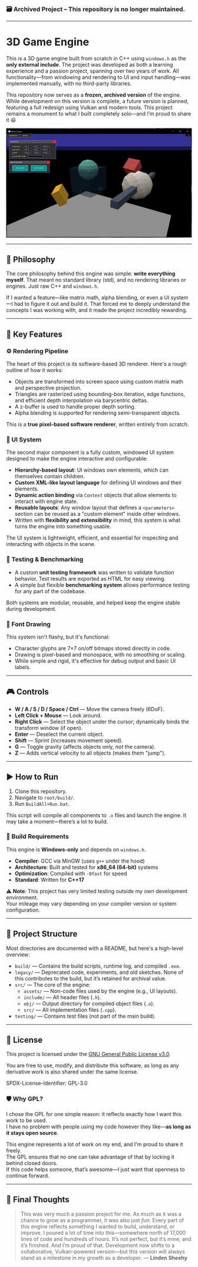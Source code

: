 ### 🗃️ Archived Project – This repository is no longer maintained.

---

# 3D Game Engine

This is a 3D game engine built from scratch in C++ using `windows.h` as the **only external include**. The project was developed as both a learning experience and a passion project, spanning over two years of work. All functionality—from windowing and rendering to UI and input handling—was implemented manually, with no third-party libraries.

This repository now serves as a **frozen, archived version** of the engine. While development on this version is complete, a future version is planned, featuring a full redesign using Vulkan and modern tools. This project remains a monument to what I built completely solo—and I’m proud to share it 😃

![Engine Screenshot](screenshots/GameEngineDemoScreenshot2.png)

---

## 🧠 Philosophy

The core philosophy behind this engine was simple: **write everything myself**. That meant no standard library (std), and no rendering libraries or engines. Just raw C++ and `windows.h`.

If I wanted a feature—like matrix math, alpha blending, or even a UI system—I had to figure it out and build it. That forced me to deeply understand the concepts I was working with, and it made the project incredibly rewarding.

---

## 🔧 Key Features

### ⚙️ Rendering Pipeline

The heart of this project is its software-based 3D renderer. Here's a rough outline of how it works:

- Objects are transformed into screen space using custom matrix math and perspective projection.
- Triangles are rasterized using bounding-box iteration, edge functions, and efficient depth interpolation via barycentric deltas.
- A z-buffer is used to handle proper depth sorting.
- Alpha blending is supported for rendering semi-transparent objects.

This is a **true pixel-based software renderer**, written entirely from scratch.

### 🧩 UI System

The second major component is a fully custom, windowed UI system designed to make the engine interactive and configurable:

- **Hierarchy-based layout**: UI windows own elements, which can themselves contain children.
- **Custom XML-like layout language** for defining UI windows and their elements.
- **Dynamic action binding** via `Context` objects that allow elements to interact with engine state.
- **Reusable layouts**: Any window layout that defines a `<parameters>` section can be reused as a "custom element" inside other windows.
- Written with **flexibility and extensibility** in mind, this system is what turns the engine into something usable.

The UI system is lightweight, efficient, and essential for inspecting and interacting with objects in the scene.

### 🧪 Testing & Benchmarking

- A custom **unit testing framework** was written to validate function behavior. Test results are exported as HTML for easy viewing.
- A simple but flexible **benchmarking system** allows performance testing for any part of the codebase.

Both systems are modular, reusable, and helped keep the engine stable during development.

### 🔡 Font Drawing

This system isn't flashy, but it's functional:

- Character glyphs are 7×7 on/off bitmaps stored directly in code.
- Drawing is pixel-based and monospace, with no smoothing or scaling.
- While simple and rigid, it's effective for debug output and basic UI labels.

---

## 🎮 Controls

- **W / A / S / D / Space / Ctrl** — Move the camera freely (6DoF).
- **Left Click + Mouse** — Look around.
- **Right Click** — Select the object under the cursor; dynamically binds the transform window (if open).
- **Enter** — Deselect the current object.
- **Shift** — Sprint (increases movement speed).
- **G** — Toggle gravity (affects objects only, *not* the camera).
- **Z** — Adds vertical velocity to all objects (makes them "jump").

---

## ▶️ How to Run

1. Clone this repository.
2. Navigate to `root/build/`.
3. Run `BuildAll+Run.bat`.

This script will compile all components to `.o` files and launch the engine. It may take a moment—there’s a lot to build.

### 🧰 Build Requirements

This engine is **Windows-only** and depends on `windows.h`.

- **Compiler**: GCC via MinGW (uses `g++` under the hood)
- **Architecture**: Built and tested for **x86_64 (64-bit)** systems
- **Optimization**: Compiled with `-Ofast` for speed
- **Standard**: Written for **C++17**

⚠️ **Note**: This project has very limited testing outside my own development environment.  
Your mileage may vary depending on your compiler version or system configuration.

---

## 🧱 Project Structure

Most directories are documented with a README, but here's a high-level overview:

- `build/` — Contains the build scripts, runtime log, and compiled `.exe`.
- `legacy/` — Deprecated code, experiments, and old sketches. None of this contributes to the build, but it’s retained for archival value.
- `src/` — The core of the engine:
  - `assets/` — Non-code files used by the engine (e.g., UI layouts).
  - `include/` — All header files (`.h`).
  - `obj/` — Output directory for compiled object files (`.o`).
  - `src/` — All implementation files (`.cpp`).
- `testing/` — Contains test files (not part of the main build).

---

## 📄 License

This project is licensed under the [GNU General Public License v3.0](./LICENSE).

You are free to use, modify, and distribute this software, as long as any derivative work is also shared under the same license.

SPDX-License-Identifier: GPL-3.0

### 🛡️ Why GPL?

I chose the GPL for one simple reason: it reflects exactly how I want this work to be used.  
I have no problem with people using my code however they like—**as long as it stays open source**.  

This engine represents a lot of work on my end, and I'm proud to share it freely.  
The GPL ensures that no one can take advantage of that by locking it behind closed doors.  
If this code helps someone, that’s awesome—I just want that openness to continue forward.

---

## 🏁 Final Thoughts

>This was very much a passion project for me. As much as it was a chance to grow as a programmer, it was also just *fun*. Every part of this engine reflects something I wanted to build, understand, or improve.
>I poured a lot of time into this—somewhere north of 17,000 lines of code and hundreds of hours. It’s not perfect, but it’s mine, and it’s finished. And I’m proud of that.
>Development now shifts to a collaborative, Vulkan-powered version—but this version will always stand as a milestone in my growth as a developer.
>— **Linden Sheehy**